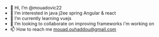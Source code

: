 - 👋 Hi, I’m @mouadovic22
- 👀 I’m interested in java j2ee spring Angular & react
- 🌱 I’m currently learning vuejs
- 💞️ I’m looking to collaborate on improving frameworks i'm working on
- 📫 How to reach me mouad.ouhaddou@gmail.com

<!---
mouadovic22/mouadovic22 is a ✨ special ✨ repository because its `README.md` (this file) appears on your GitHub profile.
You can click the Preview link to take a look at your changes.
--->

